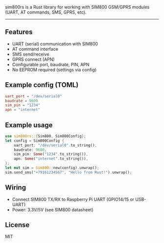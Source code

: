 sim800rs is a Rust library for working with SIM800 GSM/GPRS modules (UART, AT commands, SMS, GPRS, etc).

---

## Features
- UART (serial) communication with SIM800
- AT command interface
- SMS send/receive
- GPRS connect (APN)
- Configurable port, baudrate, PIN, APN
- No EEPROM required (settings via config)

## Example config (TOML)
```toml
uart_port = "/dev/serial0"
baudrate = 9600
sim_pin = "1234"
apn = "internet"
```

## Example usage
```rust
use sim800rs::{Sim800, Sim800Config};
let config = Sim800Config {
    uart_port: "/dev/serial0".to_string(),
    baudrate: 9600,
    sim_pin: Some("1234".to_string()),
    apn: Some("internet".to_string()),
};
let mut sim = Sim800::new(config).unwrap();
sim.send_sms("+79161234567", "Hello from Rust!").unwrap();
```

## Wiring
- Connect SIM800 TX/RX to Raspberry Pi UART (GPIO14/15 or USB-UART)
- Power: 3.3V/5V (see SIM800 datasheet)

## License
MIT
